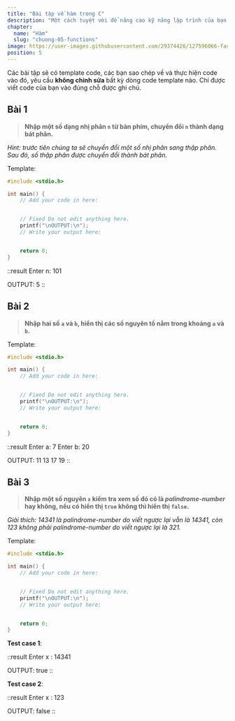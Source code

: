 ```yaml
---
title: "Bài tập về hàm trong C"
description: "Một cách tuyệt vời để nâng cao kỹ năng lập trình của bạn và hiểu sâu hơn về cách sử dụng hàm trong C. Trong bài viết này, chúng mình đã tổng hợp một loạt các bài tập thực tế và thú vị liên quan đến hàm để giúp bạn rèn luyện kỹ năng lập trình. "
chapter:
  name: "Hàm"
  slug: "chuong-05-functions"
image: https://user-images.githubusercontent.com/29374426/127596066-fa46df01-982f-4a72-b6d1-f7d8f5c5a9b3.png
position: 5
---
```


Các bài tập sẽ có template code, các bạn sao chép về và thực hiện code vào đó, yêu cầu **không chỉnh sửa** bất kỳ dòng code template nào. Chỉ được viết code của bạn vào đúng chỗ được ghi chú.

## Bài 1

> **Nhập một số dạng nhị phân `n` từ bàn phím, chuyển đổi `n` thành dạng bát phân.**

_Hint: trước tiên chúng ta sẽ chuyển đổi một số nhị phân sang thập phân. Sau đó, số thập phân được chuyển đổi thành bát phân._

Template:

```cpp
#include <stdio.h>

int main() {
    // Add your code in here:


    // Fixed Do not edit anything here.
    printf("\nOUTPUT:\n");
    // Write your output here:


    return 0;
}
```

::result
Enter n: 101

OUTPUT:
5
::

## Bài 2

> **Nhập hai số `a` và `b`, hiển thị các số nguyên tố nằm trong khoảng `a` và `b`.**

Template:

```cpp
#include <stdio.h>

int main() {
    // Add your code in here:


    // Fixed Do not edit anything here.
    printf("\nOUTPUT:\n");
    // Write your output here:


    return 0;
}
```

::result
Enter a: 7
Enter b: 20

OUTPUT:
11 13 17 19
::

## Bài 3

> **Nhập một số nguyên `x` kiểm tra xem số đó có là _palindrome-number_ hay không, nếu có hiển thị `true` không thì hiển thị `false`.**

_Giải thích: 14341 là palindrome-number do viết ngược lại vẫn là 14341, còn 123 không phải palindrome-number do viết ngược lại là 321._

Template:

```cpp
#include <stdio.h>

int main() {
    // Add your code in here:


    // Fixed Do not edit anything here.
    printf("\nOUTPUT:\n");
    // Write your output here:


    return 0;
}
```

**Test case 1**:

::result
Enter x : 14341

OUTPUT:
true
::

**Test case 2**:

::result
Enter x : 123

OUTPUT:
false
::
